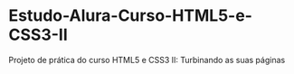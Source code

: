 # Estudo-Alura-Curso-HTML5-e-CSS3-II
Projeto de prática do curso HTML5 e CSS3 II: Turbinando as suas páginas
